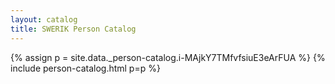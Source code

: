 ```yaml
---
layout: catalog
title: SWERIK Person Catalog
---
```

{% assign p = site.data._person-catalog.i-MAjkY7TMfvfsiuE3eArFUA %}
{% include person-catalog.html p=p %}

